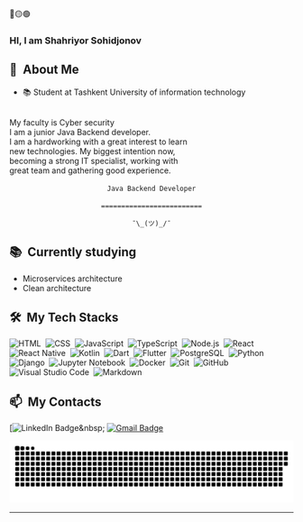 <div>
🔴🟡🟢

<br>

###  HI, I am Shahriyor Sohidjonov

  ## 🧭 &nbsp;About Me

  - 📚 Student at Tashkent University of information technology
  <br>
    My faculty is Cyber security
  <br>
    I am a junior Java Backend developer.
  <br>
    I am a hardworking with a great interest to learn
  <br>
    new technologies. My biggest intention now,
  <br>
    becoming a strong IT specialist, working with
  <br>
    great team and gathering good experience.

  <br>
  

</div>


<div align="center">

  `Java Backend Developer`
  <br>

  `=========================`
  <br>

  `¯\_(ツ)_/¯`
</div>


<div>

  ## 📚 &nbsp;Currently studying
  
  - Microservices architecture
  - Clean architecture

</div>


<div>

  ## 🛠️ &nbsp;My Tech Stacks

  ![HTML](https://img.shields.io/badge/-HTML-0D1117?style=flat&logo=HTML5)&nbsp;
  ![CSS](https://img.shields.io/badge/-CSS-0D1117?style=flat&logo=CSS3&logoColor=1572B6)&nbsp;
  ![JavaScript](https://img.shields.io/badge/-JavaScript-0D1117?style=flat&logo=javascript)&nbsp;
  ![TypeScript](https://img.shields.io/badge/-TypeScript-0D1117?style=flat&logo=typescript)&nbsp;
  ![Node.js](https://img.shields.io/badge/-Node.js-0D1117?style=flat&logo=node.js)&nbsp;
  ![React](https://img.shields.io/badge/-React-0D1117?style=flat&logo=react)&nbsp;
  ![React Native](https://img.shields.io/badge/-React%20Native-0D1117?style=flat&logo=react)&nbsp;
  ![Kotlin](https://img.shields.io/badge/-Kotlin-0D1117?style=flat&logo=kotlin)&nbsp;
  ![Dart](https://img.shields.io/badge/-Dart-0D1117?style=flat&logo=dart)&nbsp;
  ![Flutter](https://img.shields.io/badge/-Flutter-0D1117?style=flat&logo=flutter)&nbsp;
  ![PostgreSQL](https://img.shields.io/badge/-PostgreSQL-0D1117?style=flat&logo=postgresql)&nbsp;
  ![Python](https://img.shields.io/badge/-Python-0D1117?style=flat&logo=python)&nbsp;
  ![Django](https://img.shields.io/badge/-Django-0D1117?style=flat&logo=django)&nbsp;
  ![Jupyter Notebook](https://img.shields.io/badge/-Jupyter%20Notebook-0D1117?style=flat&logo=jupyter)&nbsp;
  ![Docker](https://img.shields.io/badge/-Docker-0D1117?style=flat&logo=docker)&nbsp;
  ![Git](https://img.shields.io/badge/-Git-0D1117?style=flat&logo=git)&nbsp;
  ![GitHub](https://img.shields.io/badge/-GitHub-0D1117?style=flat&logo=github)&nbsp;
  ![Visual Studio Code](https://img.shields.io/badge/-VS%20Code-0D1117?style=flat&logo=visual-studio-code&logoColor=007ACC)&nbsp;
  ![Markdown](https://img.shields.io/badge/-Markdown-0D1117?style=flat&logo=markdown)

</div>

<div>

  ## 📫 &nbsp;My Contacts
  [![LinkedIn Badge](https://img.shields.io/badge/-Sohidjonov_Shahriyor-blue?style=flat-square&logo=Linkedin&logoColor=white&link=https://www.linkedin.com/in/shahriyor-sohidjonov-14ba1a225/](https://www.linkedin.com/in/shahriyor-sohidjonov-14ba1a225/))&nbsp;
  [![Gmail Badge](https://img.shields.io/badge/-sohidjonovshahriyor1408@gmail.com-red?style=flat-square&logo=Gmail&logoColor=white)](mailto:sohidjonovshahriyor1408@gmail.com)&nbsp;

</div>


<!-- ![Snake animation](https://github.com/Pepyn0/Pepyn0/blob/output/github-contribution-grid-snake.svg) -->

<div>
  <img src="https://github.com/Pepyn0/Pepyn0/raw/output/github-contribution-grid-snake.svg" alt="snake"></center>
</div>

<!-- ## 📚 &nbsp;My Projects -->


------
